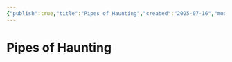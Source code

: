```yaml
---
{"publish":true,"title":"Pipes of Haunting","created":"2025-07-16","modified":"2025-07-17T13:18:54.427+02:00","cssclasses":""}
---
```


# Pipes of Haunting
